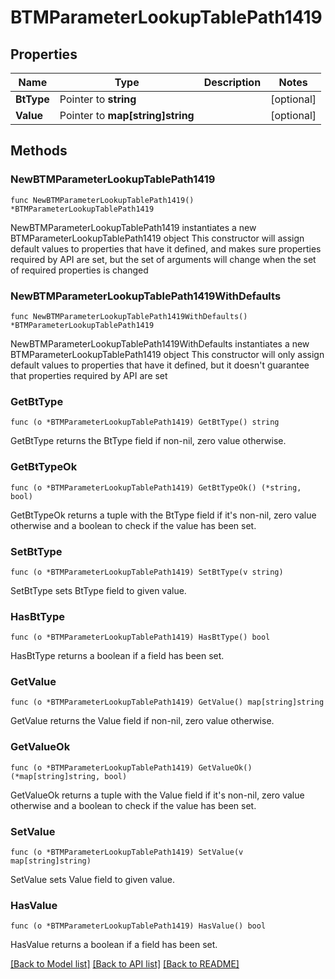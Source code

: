 # BTMParameterLookupTablePath1419

## Properties

Name | Type | Description | Notes
------------ | ------------- | ------------- | -------------
**BtType** | Pointer to **string** |  | [optional] 
**Value** | Pointer to **map[string]string** |  | [optional] 

## Methods

### NewBTMParameterLookupTablePath1419

`func NewBTMParameterLookupTablePath1419() *BTMParameterLookupTablePath1419`

NewBTMParameterLookupTablePath1419 instantiates a new BTMParameterLookupTablePath1419 object
This constructor will assign default values to properties that have it defined,
and makes sure properties required by API are set, but the set of arguments
will change when the set of required properties is changed

### NewBTMParameterLookupTablePath1419WithDefaults

`func NewBTMParameterLookupTablePath1419WithDefaults() *BTMParameterLookupTablePath1419`

NewBTMParameterLookupTablePath1419WithDefaults instantiates a new BTMParameterLookupTablePath1419 object
This constructor will only assign default values to properties that have it defined,
but it doesn't guarantee that properties required by API are set

### GetBtType

`func (o *BTMParameterLookupTablePath1419) GetBtType() string`

GetBtType returns the BtType field if non-nil, zero value otherwise.

### GetBtTypeOk

`func (o *BTMParameterLookupTablePath1419) GetBtTypeOk() (*string, bool)`

GetBtTypeOk returns a tuple with the BtType field if it's non-nil, zero value otherwise
and a boolean to check if the value has been set.

### SetBtType

`func (o *BTMParameterLookupTablePath1419) SetBtType(v string)`

SetBtType sets BtType field to given value.

### HasBtType

`func (o *BTMParameterLookupTablePath1419) HasBtType() bool`

HasBtType returns a boolean if a field has been set.

### GetValue

`func (o *BTMParameterLookupTablePath1419) GetValue() map[string]string`

GetValue returns the Value field if non-nil, zero value otherwise.

### GetValueOk

`func (o *BTMParameterLookupTablePath1419) GetValueOk() (*map[string]string, bool)`

GetValueOk returns a tuple with the Value field if it's non-nil, zero value otherwise
and a boolean to check if the value has been set.

### SetValue

`func (o *BTMParameterLookupTablePath1419) SetValue(v map[string]string)`

SetValue sets Value field to given value.

### HasValue

`func (o *BTMParameterLookupTablePath1419) HasValue() bool`

HasValue returns a boolean if a field has been set.


[[Back to Model list]](../README.md#documentation-for-models) [[Back to API list]](../README.md#documentation-for-api-endpoints) [[Back to README]](../README.md)


